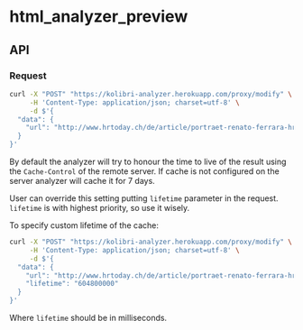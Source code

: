 # html_analyzer_preview

## API
### Request

```sh
curl -X "POST" "https://kolibri-analyzer.herokuapp.com/proxy/modify" \
     -H 'Content-Type: application/json; charset=utf-8' \
     -d $'{
  "data": {
    "url": "http://www.hrtoday.ch/de/article/portraet-renato-ferrara-hr-today"
  }
}'

```

By default the analyzer will try to honour the time to live of the result using the `Cache-Control` of the remote server. If cache is not configured on the server analyzer will cache it for 7 days.

User can override this setting putting `lifetime` parameter in the request.
`lifetime` is with highest priority, so use it wisely. 

To specify custom lifetime of the cache:

```sh
curl -X "POST" "https://kolibri-analyzer.herokuapp.com/proxy/modify" \
     -H 'Content-Type: application/json; charset=utf-8' \
     -d $'{
  "data": {
    "url": "http://www.hrtoday.ch/de/article/portraet-renato-ferrara-hr-today",
    "lifetime": "604800000"
  }
}'
```

Where `lifetime` should be in milliseconds.
